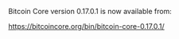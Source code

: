 Bitcoin Core version 0.17.0.1 is now available from:

  <https://bitcoincore.org/bin/bitcoin-core-0.17.0.1/>

